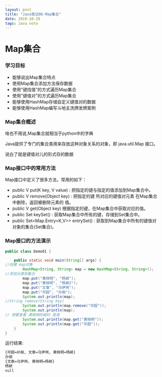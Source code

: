 ```yaml
---  
layout: post  
title: "Java笔记06-Map集合"  
date: 2019-10-20  
tags: Java note  
---  
```


# Map集合

### 学习目标

- 能够说出Map集合特点
- 使用Map集合添加方法保存数据
- 使用”键找值”的方式遍历Map集合
- 使用”键值对”的方式遍历Map集合
- 能够使用HashMap存储自定义键值对的数据
- 能够使用HashMap编写斗地主洗牌发牌案例

### Map集合概述
啥也不用说,Map集合就相当于python中的字典

Java提供了专门的集合类用来存放这种对象关系的对象，即 java.util.Map 接口。


说白了就是键值对儿的形式存的数据

### Map接口中的常用方法
Map接口中定义了很多方法，常用的如下：

- public V put(K key, V value) : 把指定的键与指定的值添加到Map集合中。
- public V remove(Object key) : 把指定的键 所对应的键值对元素 在Map集合中删除，返回被删除元素的
值。
- public V get(Object key) 根据指定的键，在Map集合中获取对应的值。
- public Set<K> keySet() : 获取Map集合中所有的键，存储到Set集合中。
- public Set<Map.Entry<K,V>> entrySet() : 获取到Map集合中所有的键值对对象的集合(Set集合)。


### Map接口的方法演示
```java
public class Demo01 {

    public static void main(String[] args) {
//创建 map对象
        HashMap<String, String> map = new HashMap<String, String>();
//添加元素到集合
        map.put("黄晓明", "杨颖");
        map.put("黄晓明", "杨颖2");
        map.put("文章", "马伊琍");
        map.put("邓超", "孙俪");
        System.out.println(map);
//String remove(String key)
        System.out.println(map.remove("邓超"));
        System.out.println(map);
// 想要查看 黄晓明的媳妇 是谁
        System.out.println(map.get("黄晓明"));
        System.out.println(map.get("邓超"));
    }
}
```
运行结果:
```cmd
{邓超=孙俪, 文章=马伊琍, 黄晓明=杨颖}
孙俪
{文章=马伊琍, 黄晓明=杨颖}
杨颖
null
```